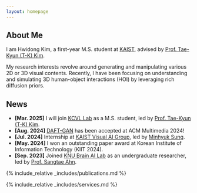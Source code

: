 ```yaml
---
layout: homepage
---
```


## About Me

<p>
I am Hwidong Kim, a first-year M.S. student at <a href="https://kaist.ac.kr/kr/">KAIST</a>, advised by <a href="https://sites.google.com/view/tkkim/">Prof. Tae-Kyun (T-K) Kim</a>.
</p>
<p>
My research interests revolve around generating and manipulating various 2D or 3D visual contents. Recently, I have been focusing on understanding and simulating 3D human-object interactions (HOI) by leveraging rich diffusion priors.
</p>

## News

- **[Mar. 2025]** I will join <a href="https://sites.google.com/view/tkkim/">KCVL Lab</a> as a M.S. student, led by <a href="https://sites.google.com/view/tkkim/">Prof. Tae-Kyun (T-K) Kim</a>.
- **[Aug. 2024]** <a href="https://dl.acm.org/doi/abs/10.1145/3664647.3681662">DAFT-GAN</a> has been accepted at ACM Multimedia 2024!
- **[Jul. 2024]** Internship at <a href="https://visualai.kaist.ac.kr/">KAIST Visual AI Group</a>, led by <a href="https://mhsung.github.io/">Minhyuk Sung</a>.
- **[May. 2024]** I won an outstanding paper award at Korean Institute of Information Technology (KIIT 2024).
- **[Sep. 2023]** Joined <a href="https://knu-brainai.github.io/">KNU Brain AI Lab</a> as an undergraduate researcher, led by <a href="https://scholar.google.co.kr/citations?user=F-LXQwcAAAAJ&hl=ko">Prof. Sangtae Ahn</a>.

{% include_relative _includes/publications.md %}

{% include_relative _includes/services.md %}
